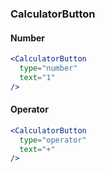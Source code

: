 ### CalculatorButton

#### Number
```jsx
<CalculatorButton
  type="number"
  text="1"
/>
```

#### Operator
```jsx
<CalculatorButton
  type="operator"
  text="+"
/>
```
